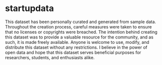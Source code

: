 # startupdata
This dataset has been personally curated and generated from sample data. Throughout the creation process, careful measures were taken to ensure that no licenses or copyrights were breached. The intention behind creating this dataset was to provide a valuable resource for the community, and as such, it is made freely available. Anyone is welcome to use, modify, and distribute this dataset without any restrictions. I believe in the power of open data and hope that this dataset serves beneficial purposes for researchers, students, and enthusiasts alike.
